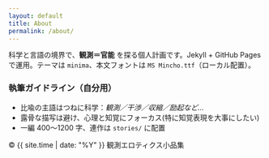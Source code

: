 ```yaml
---
layout: default
title: About
permalink: /about/
---
```


<p>科学と言語の境界で、<strong>観測＝官能</strong> を探る個人計画です。Jekyll + GitHub Pages で運用。テーマは <code>minima</code>、本文フォントは <code>MS Mincho.ttf</code>（ローカル配置）。</p>

<h3>執筆ガイドライン（自分用）</h3>
<ul>
  <li>比喩の主語はつねに科学：<em>観測／干渉／収縮／励起など...</em></li>
  <li>露骨な描写は避け、心理と知覚にフォーカス(特に知覚表現を大事にしたい)</li>
  <li>一編 400〜1200 字、連作は <code>stories/</code> に配置</li>
</ul>

<p class="small">© {{ site.time | date: "%Y" }} 観測エロティクス小品集</p>
